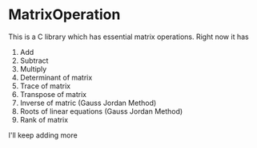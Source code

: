 # MatrixOperation

This is a C library which has essential matrix operations. 
Right now it has 
1. Add
2. Subtract
3. Multiply
4. Determinant of matrix
5. Trace of matrix
6. Transpose of matrix
7. Inverse of matric (Gauss Jordan Method)
8. Roots of linear equations (Gauss Jordan Method)
9. Rank of matrix

I'll keep adding more 
